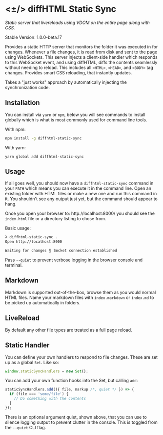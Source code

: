 # <±/> diffHTML Static Sync

*Static server that livereloads using VDOM on the entire page along with CSS.*

Stable Version: 1.0.0-beta.17

Provides a static HTTP server that monitors the folder it was executed in for
changes. Whenever a file changes, it is read from disk and sent to the page
using WebSockets. This server injects a client-side handler which responds to
this WebSocket event, and using diffHTML, diffs the contents seamlessly without
needing to reload. This includes all `<HTML>`, `<HEAD>`, and `<BODY>` tag
changes. Provides smart CSS reloading, that instantly updates.

Takes a "just works" approach by automatically injecting the synchronization
code.

## Installation

You can install via `yarn` or `npm`, below you will see commands to install
globally which is what is most commonly used for command line tools.

With npm:

``` sh
npm install -g diffhtml-static-sync
```

With yarn:

```
yarn global add diffhtml-static-sync
```

## Usage

If all goes well, you should now have a `diffhtml-static-sync` command in your
`PATH` which means you can execute it in the command line. Open an existing
folder with HTML files or make a new one and run this command in it. You
shouldn't see any output just yet, but the command should appear to hang.

Once you open your browser to: http://localhost:8000/ you should see the
`index.html` file or a directory listing to chose from.

Basic usage:

``` sh
λ diffhtml-static-sync .
Open http://localhost:8000

Waiting for changes ⣻ Socket connection established
```

Pass `--quiet` to prevent verbose logging in the browser console and terminal.

## Markdown

Markdown is supported out-of-the-box, browse them as you would normal HTML
files. Name your markdown files with `index.markdown` or `index.md` to be
picked up automatically in folders.

## LiveReload

By default any other file types are treated as a full page reload.

## Static Handler

You can define your own handlers to respond to file changes. These are set up
as a global `Set`. Like so:

``` js
window.staticSyncHandlers = new Set();
```

You can add your own function hooks into the Set, but calling `add`:

``` js
staticSyncHandlers.add(({ file, markup /*, quiet */ }) => {
  if (file === 'some/file') {
    // Do something with the contents
  }
});
```

There is an optional argument quiet, shown above, that you can use to silence
logging output to prevent clutter in the console. This is toggled from the
`--quiet` CLI flag.
